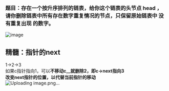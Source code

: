 ### 题目：存在一个按升序排列的链表，给你这个链表的头节点 head ，请你删除链表中所有存在数字重复情况的节点，只保留原始链表中 没有重复出现 的数字。  
![image](https://user-images.githubusercontent.com/49645739/112840671-37491380-90d2-11eb-8c53-8b9074b00b77.png)  
## 精髓：指针的next  
1->2->3  
如果c指针指向1，可以**不移动c__就删除2，即c->next指向3**  
**改变next指针的位置，以代替当前指针的移动**  
![Uploading image.png…]()

